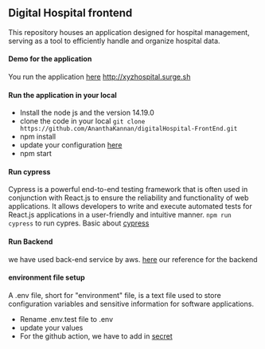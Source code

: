 ## Digital Hospital frontend
This repository houses an application designed for hospital management, 
serving as a tool to efficiently handle and organize hospital data.

#### Demo for the application
You run the application [here](http://xyzhospital.surge.sh) http://xyzhospital.surge.sh

#### Run the application in your local
* Install the node js and the version 14.19.0
* clone the code in your local `git clone https://github.com/AnanthaKannan/digitalHospital-FrontEnd.git`
* npm install
* update your configuration [here](cypress/config) 
* npm start

#### Run cypress
Cypress is a powerful end-to-end testing framework that is often used in conjunction with React.js to ensure the reliability and functionality of web applications. It allows developers to write and execute automated tests for React.js applications in a user-friendly and intuitive manner.
`npm run cypress` to run cypres. Basic about [cypress](./CYPRESS.md)

#### Run Backend
we have used back-end service by aws. [here](https://github.com/AnanthaKannan/xyzHospital-backend)
our reference for the backend

#### environment file setup
A .env file, short for "environment" file, is a text file used to store configuration variables and sensitive information for software applications.
* Rename .env.test file to .env
* update your values
* For the github action, we have to add in [secret](https://github.com/AnanthaKannan/xyzHospital-backend/settings/secrets/actions)
